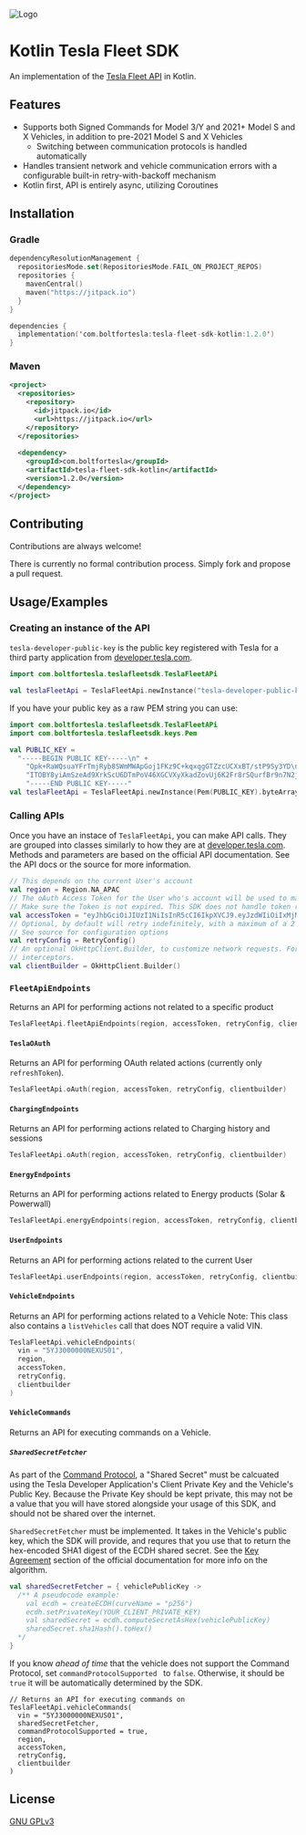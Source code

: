 
![Logo](https://avatars.githubusercontent.com/u/160552401)


# Kotlin Tesla Fleet SDK 

An implementation of the [Tesla Fleet API](https://developer.tesla.com/docs/fleet-api) in Kotlin.



## Features

- Supports both Signed Commands for Model 3/Y and 2021+ Model S and X Vehicles, in addition to pre-2021 Model S and X Vehicles
  - Switching between communication protocols is handled automatically
- Handles transient network and vehicle communication errors with a configurable built-in retry-with-backoff mechanism
- Kotlin first, API is entirely async, utilizing Coroutines


## Installation

### Gradle
```kts
dependencyResolutionManagement {
  repositoriesMode.set(RepositoriesMode.FAIL_ON_PROJECT_REPOS)
  repositories {
    mavenCentral()
    maven("https://jitpack.io")
  }
}

dependencies {
  implementation('com.boltfortesla:tesla-fleet-sdk-kotlin:1.2.0')
}
```

### Maven
```xml
<project>
  <repositories>
    <repository>
      <id>jitpack.io</id>
      <url>https://jitpack.io</url>  
    </repository>
  </repositories>
  
  <dependency>
    <groupId>com.boltfortesla</groupId>
    <artifactId>tesla-fleet-sdk-kotlin</artifactId>
    <version>1.2.0</version>
  </dependency>
</project>
```
## Contributing

Contributions are always welcome!

There is currently no formal contribution process. Simply fork and propose a pull request.

## Usage/Examples

### Creating an instance of the API

`tesla-developer-public-key` is the public key registered with Tesla for a third party application from [developer.tesla.com](https://developer.tesla.com/).
```kotlin
import com.boltfortesla.teslafleetsdk.TeslaFleetAPi

val teslaFleetApi = TeslaFleetApi.newInstance("tesla-developer-public-key".toByteArray())
```

If you have your public key as a raw PEM string you can use:


```kotlin
import com.boltfortesla.teslafleetsdk.TeslaFleetAPi
import com.boltfortesla.teslafleetsdk.keys.Pem

val PUBLIC_KEY =
  "-----BEGIN PUBLIC KEY-----\n" +
    "Qpk+RaWQsuaYFrTmjRyb8SWmMWApGoj1FKz9C+kqxqgGTZzcUCXxBT/stP9Sy3YD\n" +
    "ITOBY8yiAmSzeAd9XrkScU6DTmPoV46XGCVXyXkadZovUj6K2Fr8rSQurfBr9n7N2jKNZg==\n"
    "-----END PUBLIC KEY-----"
val teslaFleetApi = TeslaFleetApi.newInstance(Pem(PUBLIC_KEY).byteArray())
```

### Calling APIs
Once you have an instace of `TeslaFleetApi`, you can make API calls. They are grouped into classes similarly to how they are at [developer.tesla.com](https://developer.tesla.com/). Methods and parameters are based on the official API documentation. See the API docs or the source for more information.

```kotlin
// This depends on the current User's account
val region = Region.NA_APAC
// The oAuth Access Token for the User who's account will be used to make API Calls.
// Make sure the Token is not expired. This SDK does not handle token refreshes.
val accessToken = "eyJhbGciOiJIUzI1NiIsInR5cCI6IkpXVCJ9.eyJzdWIiOiIxMjM0NTY3ODkwIiwibmFtZSI6IkpvaG4gRG9lIiwiaWF0IjoxNTE2MjM5MDIyfQ.SflKxwRJSMeKKF2QT4fwpMeJf36POk6yJV_adQssw5c"
// Optional, by default will retry indefinitely, with a maximum of a 2 second backoff with jitter.
// See source for configuration options
val retryConfig = RetryConfig()
// An optional OkHttpClient.Builder, to customize network requests. For example, to add additional
// interceptors.
val clientBuilder = OkHttpClient.Builder()
```

### `FleetApiEndpoints`
Returns an API for performing actions not related to a specific product
```kotlin
TeslaFleetApi.fleetApiEndpoints(region, accessToken, retryConfig, clientbuilder)
```

#### `TeslaOAuth`
Returns an API for performing OAuth related actions (currently only `refreshToken`).
```kotlin
TeslaFleetApi.oAuth(region, accessToken, retryConfig, clientbuilder)
```

#### `ChargingEndpoints`
Returns an API for performing actions related to Charging history and sessions
```kotlin
TeslaFleetApi.oAuth(region, accessToken, retryConfig, clientbuilder)
```

#### `EnergyEndpoints`
Returns an API for performing actions related to Energy products (Solar & Powerwall)
```kotlin
TeslaFleetApi.energyEndpoints(region, accessToken, retryConfig, clientbuilder)
```

#### `UserEndpoints`
Returns an API for performing actions related to the current User
```kotlin
TeslaFleetApi.userEndpoints(region, accessToken, retryConfig, clientbuilder)
```

#### `VehicleEndpoints`
Returns an API for performing actions related to a Vehicle
Note: This class also contains a `listVehicles` call that does NOT require a valid VIN.
```kotlin
TeslaFleetApi.vehicleEndpoints(
  vin = "5YJ3000000NEXUS01",
  region,
  accessToken,
  retryConfig,
  clientbuilder
)
```

#### `VehicleCommands`
Returns an API for executing commands on a Vehicle. 

##### `SharedSecretFetcher`
As part of the [Command Protocol](https://github.com/teslamotors/vehicle-command/blob/main/pkg/protocol/protocol.md#key-agreement), a "Shared Secret" must be calcuated using the Tesla Developer Application's Client Private Key and the Vehicle's Public Key. Because the Private Key should be kept private, this may not be a value that you will have stored alongside your usage of this SDK, and should not be shared over the internet.

`SharedSecretFetcher` must be implemented. It takes in the Vehicle's public key, which the SDK will provide, and requres that you use that to return the hex-encoded SHA1 digest of the ECDH shared secret.
See the [Key Agreement](https://github.com/teslamotors/vehicle-command/blob/main/pkg/protocol/protocol.md#key-agreement) section of the official documentation for more info on the algorithm.
```kotlin
val sharedSecretFetcher = { vehiclePublicKey ->
  /** A pseudocode example:
    val ecdh = createECDH(curveName = "p256")
    ecdh.setPrivateKey(YOUR_CLIENT_PRIVATE_KEY)
    val sharedSecret = ecdh.computeSecretAsHex(vehiclePublicKey)
    sharedSecret.sha1Hash().toHex()
  */
}
```
If you know _ahead of time_ that the vehicle does not support the Command Protocol, set `commandProtocolSupported `
to `false`. Otherwise, it should be `true` it will be automatically determined by the SDK.
```
// Returns an API for executing commands on 
TeslaFleetApi.vehicleCommands(
  vin = "5YJ3000000NEXUS01",
  sharedSecretFetcher,
  commandProtocolSupported = true,
  region,
  accessToken,
  retryConfig,
  clientbuilder
)

```
## License

[GNU GPLv3](https://choosealicense.com/licenses/gpl-3.0/)

